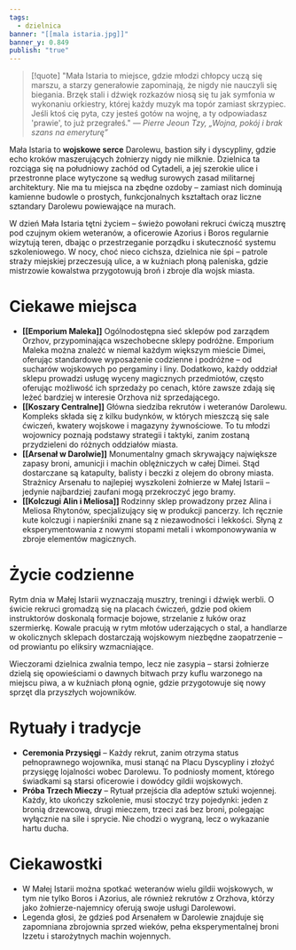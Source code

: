 ```yaml
---
tags:
  - dzielnica
banner: "[[mala istaria.jpg]]"
banner_y: 0.849
publish: "true"
---
```

>[!quote] "Mała Istaria to miejsce, gdzie młodzi chłopcy uczą się marszu, a starzy generałowie zapominają, że nigdy nie nauczyli się biegania. Brzęk stali i dźwięk rozkazów niosą się tu jak symfonia w wykonaniu orkiestry, której każdy muzyk ma topór zamiast skrzypiec. Jeśli ktoś cię pyta, czy jesteś gotów na wojnę, a ty odpowiadasz 'prawie', to już przegrałeś."
>— _Pierre Jeoun Tzy, „Wojna, pokój i brak szans na emeryturę”_

Mała Istaria to **wojskowe serce** Darolewu, bastion siły i dyscypliny, gdzie echo kroków maszerujących żołnierzy nigdy nie milknie. Dzielnica ta rozciąga się na południowy zachód od Cytadeli, a jej szerokie ulice i przestronne place wytyczone są według surowych zasad militarnej architektury. Nie ma tu miejsca na zbędne ozdoby – zamiast nich dominują kamienne budowle o prostych, funkcjonalnych kształtach oraz liczne sztandary Darolewu powiewające na murach. 

W dzień Mała Istaria tętni życiem – świeżo powołani rekruci ćwiczą musztrę pod czujnym okiem weteranów, a oficerowie Azorius i Boros regularnie wizytują teren, dbając o przestrzeganie porządku i skuteczność systemu szkoleniowego. W nocy, choć nieco cichsza, dzielnica nie śpi – patrole straży miejskiej przeczesują ulice, a w kuźniach płoną paleniska, gdzie mistrzowie kowalstwa przygotowują broń i zbroje dla wojsk miasta.
# **Ciekawe miejsca**
- **[[Emporium Maleka]]** 
	Ogólnodostępna sieć sklepów pod zarządem Orzhov, przypominająca wszechobecne sklepy podróżne. Emporium Maleka można znaleźć w niemal każdym większym mieście Dimei, oferując standardowe wyposażenie codzienne i podróżne – od sucharów wojskowych po pergaminy i liny. Dodatkowo, każdy oddział sklepu prowadzi usługę wyceny magicznych przedmiotów, często oferując możliwość ich sprzedaży po cenach, które zawsze zdają się leżeć bardziej w interesie Orzhova niż sprzedającego.
- **[[Koszary Centralne]]**
	Główna siedziba rekrutów i weteranów Darolewu. Kompleks składa się z kilku budynków, w których mieszczą się sale ćwiczeń, kwatery wojskowe i magazyny żywnościowe. To tu młodzi wojownicy poznają podstawy strategii i taktyki, zanim zostaną przydzieleni do różnych oddziałów miasta.
- **[[Arsenał w Darolwie]]**
	Monumentalny gmach skrywający największe zapasy broni, amunicji i machin oblężniczych w całej Dimei. Stąd dostarczane są katapulty, balisty i beczki z olejem do obrony miasta. Strażnicy Arsenału to najlepiej wyszkoleni żołnierze w Małej Istarii – jedynie najbardziej zaufani mogą przekroczyć jego bramy.
- **[[Kolczugi Alin i Meliosa]]** 
	Rodzinny sklep prowadzony przez Alina i Meliosa Rhytonów, specjalizujący się w produkcji pancerzy. Ich ręcznie kute kolczugi i napierśniki znane są z niezawodności i lekkości. Słyną z eksperymentowania z nowymi stopami metali i wkomponowywania w zbroje elementów magicznych.
# **Życie codzienne**
Rytm dnia w Małej Istarii wyznaczają musztry, treningi i dźwięk werbli. O świcie rekruci gromadzą się na placach ćwiczeń, gdzie pod okiem instruktorów doskonalą formacje bojowe, strzelanie z łuków oraz szermierkę. Kowale pracują w rytm młotów uderzających o stal, a handlarze w okolicznych sklepach dostarczają wojskowym niezbędne zaopatrzenie – od prowiantu po eliksiry wzmacniające.

Wieczorami dzielnica zwalnia tempo, lecz nie zasypia – starsi żołnierze dzielą się opowieściami o dawnych bitwach przy kuflu warzonego na miejscu piwa, a w kuźniach płoną ognie, gdzie przygotowuje się nowy sprzęt dla przyszłych wojowników.
# **Rytuały i tradycje**
- **Ceremonia Przysięgi** – Każdy rekrut, zanim otrzyma status pełnoprawnego wojownika, musi stanąć na Placu Dyscypliny i złożyć przysięgę lojalności wobec Darolewu. To podniosły moment, którego świadkami są starsi oficerowie i dowódcy gildii wojskowych.
- **Próba Trzech Mieczy** – Rytuał przejścia dla adeptów sztuki wojennej. Każdy, kto ukończy szkolenie, musi stoczyć trzy pojedynki: jeden z bronią drzewcową, drugi mieczem, trzeci zaś bez broni, polegając wyłącznie na sile i sprycie. Nie chodzi o wygraną, lecz o wykazanie hartu ducha.
# **Ciekawostki**
- W Małej Istarii można spotkać weteranów wielu gildii wojskowych, w tym nie tylko Boros i Azorius, ale również rekrutów z Orzhova, którzy jako żołnierze-najemnicy oferują swoje usługi Darolewowi.
- Legenda głosi, że gdzieś pod Arsenałem w Darolewie znajduje się zapomniana zbrojownia sprzed wieków, pełna eksperymentalnej broni Izzetu i starożytnych machin wojennych.